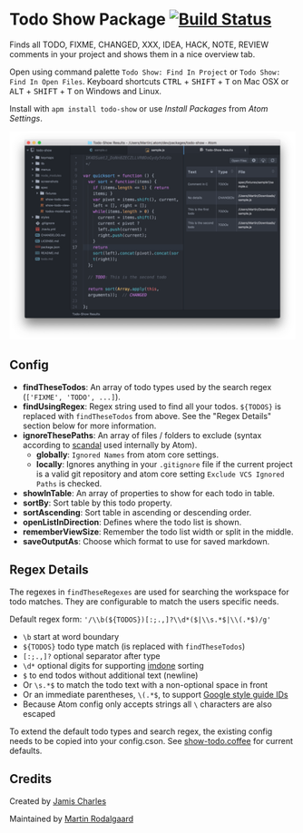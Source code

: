 # Todo Show Package [![Build Status](https://travis-ci.org/mrodalgaard/atom-todo-show.svg)](https://travis-ci.org/mrodalgaard/atom-todo-show)

Finds all TODO, FIXME, CHANGED, XXX, IDEA, HACK, NOTE, REVIEW comments in your project and shows them in a nice overview tab.

Open using command palette `Todo Show: Find In Project` or `Todo Show: Find In Open Files`. Keyboard shortcuts <kbd>CTRL</kbd> + <kbd>SHIFT</kbd> + <kbd>T</kbd> on Mac OSX or <kbd>ALT</kbd> + <kbd>SHIFT</kbd> + <kbd>T</kbd> on Windows and Linux.

Install with `apm install todo-show` or use *Install Packages* from *Atom Settings*.

![todo-show-package](https://raw.githubusercontent.com/mrodalgaard/atom-todo-show/master/screenshots/preview.png)

## Config

* __findTheseTodos__: An array of todo types used by the search regex (`['FIXME', 'TODO', ...]`).
* __findUsingRegex__: Regex string used to find all your todos. `${TODOS}` is replaced with `findTheseTodos` from above. See the "Regex Details" section below for more information.
* __ignoreThesePaths__: An array of files / folders to exclude (syntax according to [scandal](https://github.com/atom/scandal) used internally by Atom).
  - __globally__: `Ignored Names` from atom core settings.
  - __locally__: Ignores anything in your `.gitignore` file if the current project is a valid git repository and atom core setting `Exclude VCS Ignored Paths` is checked.
* __showInTable__: An array of properties to show for each todo in table.
* __sortBy__: Sort table by this todo property.
* __sortAscending__: Sort table in ascending or descending order.
* __openListInDirection__: Defines where the todo list is shown.
* __rememberViewSize__: Remember the todo list width or split in the middle.
* __saveOutputAs__: Choose which format to use for saved markdown.

## Regex Details

The regexes in `findTheseRegexes` are used for searching the workspace for todo matches. They are configurable to match the users specific needs.

Default regex form: `'/\\b(${TODOS})[:;.,]?\\d*($|\\s.*$|\\(.*$)/g'`
* `\b` start at word boundary
* `${TODOS}` todo type match (is replaced with `findTheseTodos`)
* `[:;.,]?` optional separator after type
* `\d*` optional digits for supporting [imdone](http://imdone.io/) sorting
* `$` to end todos without additional text (newline)
* Or `\s.*$` to match the todo text with a non-optional space in front
* Or an immediate parentheses, `\(.*$`, to support [Google style guide IDs](https://google.github.io/styleguide/cppguide.html#TODO_Comments)
* Because Atom config only accepts strings all `\` characters are also escaped

To extend the default todo types and search regex, the existing config needs to be copied into your config.cson. See [show-todo.coffee](https://github.com/mrodalgaard/atom-todo-show/blob/master/lib/show-todo.coffee) for current defaults.

## Credits
Created by [Jamis Charles](https://github.com/jamischarles)

Maintained by [Martin Rodalgaard](https://github.com/mrodalgaard)
